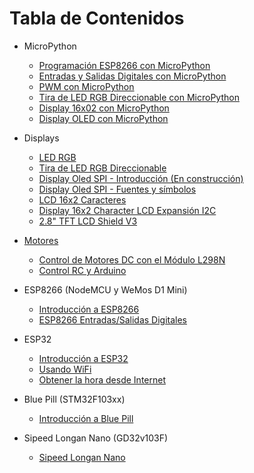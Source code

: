# Tabla de Contenidos

* MicroPython
  * <a href="../../wiki/Programación-ESP8266-con-MicroPython">Programación ESP8266 con MicroPython</a>
  * [Entradas y Salidas Digitales con MicroPython](../../wiki/Entradas-y-Salidas-Digitales-con-MicroPython)
  * [PWM con MicroPython](../../wiki/PWM-con-MicroPython)
  * [Tira de LED RGB Direccionable con MicroPython](../../wiki/Tira-de-LED-RGB-Direccionable-con-MicroPython)
  * [Display 16x02 con MicroPython](../../wiki/Display-16x02-con-MicroPython)
  * [Display OLED con MicroPython](../../wiki/Display-OLED-con-MicroPython)
  
* Displays
  * <a href="../../wiki/LED-RGB">LED RGB</a>
  * [Tira de LED RGB Direccionable](../../wiki/Tira-de-LED-RGB-Direccionable)
  * <a href="../../wiki/Display-Oled-SPI-Intro">Display Oled SPI - Introducción (En construcción)</a>
  * <a href="../../wiki/Display-Oled-SPI-Fuentes-y-simbolos">Display Oled SPI - Fuentes y símbolos</a>
  * <a href="../../wiki/Display-16x2-Character-LCD">LCD 16x2 Caracteres</a>
  * <a href="../../wiki/Display-16x2-Character-LCD-Expansi%C3%B3n-I2C">Display 16x2 Character LCD Expansión I2C</a>  
  * <a href="../../wiki/2.8inch-TFT-LCD-Shield-V3">2.8" TFT LCD Shield V3
  
* Motores
  * <a href="../../wiki/Control-de-Motores-DC-con-el-Módulo-L298N">Control de Motores DC con el Módulo L298N</a>
  * <a href="../../wiki/Control-RC-y-Arduino">Control RC y Arduino</a>
  
* ESP8266 (NodeMCU y WeMos D1 Mini)
  * <a href="../../wiki/ESP8266-Introduccion">Introducción a ESP8266</a>
  * <a href="../../wiki/ESP8266-Entradas-Salidas-Digitales">ESP8266 Entradas/Salidas Digitales</a>  
  
* ESP32
  * <a href="../../wiki/ESP32-Introduccion">Introducción a ESP32</a>
  * <a href="../../wiki/Usando WiFi">Usando WiFi</a>
  * <a href="../../wiki/Obtener-la-hora-desde-Internet">Obtener la hora desde Internet</a>
  
* Blue Pill (STM32F103xx)
  * <a href="../../wiki/Blue-Pill-Introducción">Introducción a Blue Pill</a>
  
* Sipeed Longan Nano (GD32v103F)
  * <a href="../../wiki/Sipeed-Longan-Nano-Introducción">Sipeed Longan Nano</a>
  
